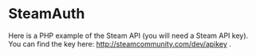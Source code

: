 # SteamAuth
Here is a PHP example of the Steam API (you will need a Steam API key).
You can find the key here: http://steamcommunity.com/dev/apikey .
